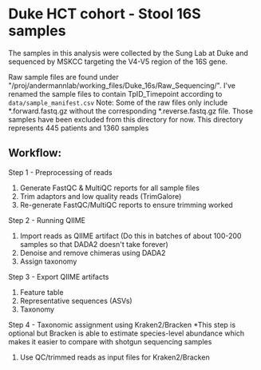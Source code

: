 # Duke HCT cohort - Stool 16S samples
The samples in this analysis were collected by the Sung Lab at Duke and sequenced by MSKCC targeting the V4-V5 region of the 16S gene.

Raw sample files are found under "/proj/andermannlab/working_files/Duke_16s/Raw_Sequencing/". 
I've renamed the sample files to contain TpID_Timepoint according to `data/sample_manifest.csv`
Note: Some of the raw files only include *.forward.fastq.gz without the corresponding *.reverse.fastq.gz file. 
      Those samples have been excluded from this directory for now. This directory represents 445 patients and 1360 samples

## Workflow:
Step 1 - Preprocessing of reads
1) Generate FastQC & MultiQC reports for all sample files
2) Trim adaptors and low quality reads (TrimGalore)
3) Re-generate FastQC/MultiQC reports to ensure trimming worked

Step 2 - Running QIIME
1) Import reads as QIIME artifact (Do this in batches of about 100-200 samples so that DADA2 doesn't take forever)
2) Denoise and remove chimeras using DADA2
3) Assign taxonomy 

Step 3 - Export QIIME artifacts
1) Feature table
2) Representative sequences (ASVs) 
3) Taxonomy

Step 4 - Taxonomic assignment using Kraken2/Bracken
*This step is optional but Bracken is able to estimate species-level abundance which makes it easier to compare
with shotgun sequencing samples
1) Use QC/trimmed reads as input files for Kraken2/Bracken
